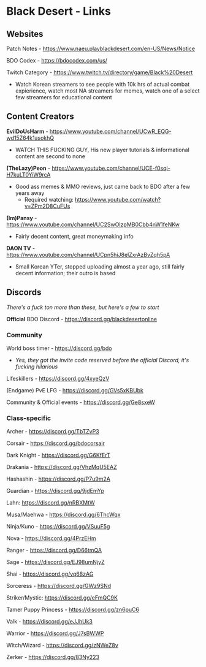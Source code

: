 # Black Desert - Links

## Websites

Patch Notes - https://www.naeu.playblackdesert.com/en-US/News/Notice

BDO Codex - https://bdocodex.com/us/

Twitch Category - https://www.twitch.tv/directory/game/Black%20Desert
  - Watch Korean streamers to see people with 10k hrs of actual combat expierience, watch most NA streamers for memes, watch one of a select few streamers for educational content

## Content Creators

**EvilDoUsHarm** - https://www.youtube.com/channel/UCwR_EQG-wd15Z64k1asokhQ
  - WATCH THIS FUCKING GUY, His new player tutorials & informational content are second to none

**(TheLazy)Peon** - https://www.youtube.com/channel/UCE-f0sqi-H7kuLT0YiW9rcA
  - Good ass memes & MMO reviews, just came back to BDO after a few years away
    - Required watching: https://www.youtube.com/watch?v=ZPm2D8CuFUs
 
**(Im)Pansy** - https://www.youtube.com/channel/UC2SwOIzpMB0Cbb4nW1feNKw
  - Fairly decent content, great moneymaking info

**DAON TV** - https://www.youtube.com/channel/UCpn5hiJ8elZxrAzBvZqh5pA
  - Small Korean YTer, stopped uploading almost a year ago, still fairly decent information; their outro is based

## Discords

*There's a fuck ton more than these, but here's a few to start*

**Official** BDO Discord - https://discord.gg/blackdesertonline

### Community

World boss timer - https://discord.gg/bdo 
  - *Yes, they got the invite code reserved before the official Discord, it's fucking hilarious*

Lifeskillers - https://discord.gg/4xyeQzV

(Endgame) PvE LFG - https://discord.gg/GVs5xKBUbk

Community & Official events - https://discord.gg/Ge8sxeW

### Class-specific

Archer - https://discord.gg/TbTZvP3

Corsair - https://discord.gg/bdocorsair

Dark Knight - https://discord.gg/G6KfErT

Drakania - https://discord.gg/VhzMqU5EAZ

Hashashin - https://discord.gg/P7u9m2A

Guardian - https://discord.gg/9jdEmYp

Lahn: https://discord.gg/nRBXMtW

Musa/Maehwa - https://discord.gg/6ThcWqx 

Ninja/Kuno - https://discord.gg/VSuuF5g

Nova - https://discord.gg/4PrzEHm

Ranger - https://discord.gg/D66tmQA

Sage - https://discord.gg/EJ98umNjyZ

Shai - https://discord.gg/vq68zAG

Sorceress - https://discord.gg/GWz9SNd

Striker/Mystic: https://discord.gg/eFmQC9K

Tamer Puppy Princess - https://discord.gg/zn6puC6

Valk - https://discord.gg/eJJhUk3

Warrior - https://discord.gg/J7sBWWP

Witch/Wizard - https://discord.gg/zNWeZ8v

Zerker - https://discord.gg/83Ny223
